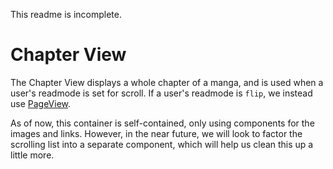 This readme is incomplete.

Chapter View
=========

The Chapter View displays a whole chapter of a manga, and is used when a user's readmode is set for scroll.  If a user's readmode is `flip`, we instead use [PageView](../PageView).

As of now, this container is self-contained, only using components for the images and links.  However, in the near future, we will look to factor the scrolling list into a separate component, which will help us clean this up a little more.

